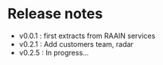 # Release notes

 - v0.0.1 : first extracts from RAAIN services
 - v0.2.1 : Add customers team, radar
 - v0.2.5 : In progress... 
